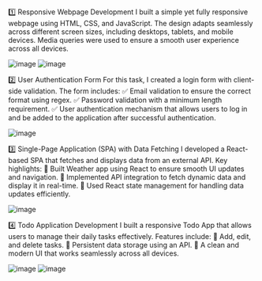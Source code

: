 1️⃣ Responsive Webpage Development
I built a simple yet fully responsive webpage using HTML, CSS, and JavaScript. The design adapts seamlessly across different screen sizes, including desktops, tablets, and mobile devices. Media queries were used to ensure a smooth user experience across all devices.

![image](https://github.com/user-attachments/assets/140ca815-7e3e-4197-9b57-cbb757f27f44)
![image](https://github.com/user-attachments/assets/64e4ef0a-ef62-4b78-b996-9aeb0404acc1)


2️⃣ User Authentication Form
For this task, I created a login form with client-side validation. The form includes:
✅ Email validation to ensure the correct format using regex.
✅ Password validation with a minimum length requirement.
✅ User authentication mechanism that allows users to log in and be added to the application after successful authentication.

![image](https://github.com/user-attachments/assets/b06f458c-5861-4654-8c2b-ac7222028d66)


3️⃣ Single-Page Application (SPA) with Data Fetching
I developed a React-based SPA that fetches and displays data from an external API. Key highlights:
🔹 Built Weather app using React to ensure smooth UI updates and navigation.
🔹 Implemented API integration to fetch dynamic data and display it in real-time.
🔹 Used React state management for handling data updates efficiently.

![image](https://github.com/user-attachments/assets/e7d83b73-0a95-4b46-aee8-b6c401b15f33)


4️⃣ Todo Application Development
I built a responsive Todo App that allows users to manage their daily tasks effectively. Features include:
📌 Add, edit, and delete tasks.
📌 Persistent data storage using an API.
📌 A clean and modern UI that works seamlessly across all devices.

![image](https://github.com/user-attachments/assets/6fbb1a47-7278-47e8-9926-5b61198d4279)
![image](https://github.com/user-attachments/assets/f495c3e5-9108-4229-bd39-5c8884c19d61)


